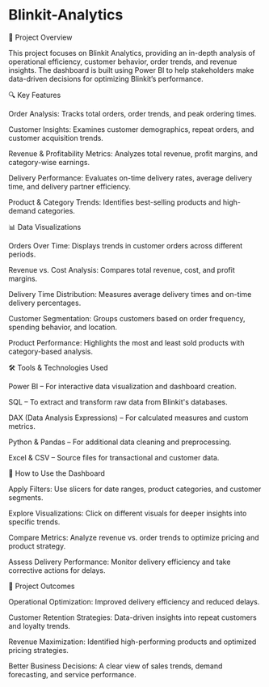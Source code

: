 # Blinkit-Analytics

📌 Project Overview

This project focuses on Blinkit Analytics, providing an in-depth analysis of operational efficiency, customer behavior, order trends, and revenue insights. The dashboard is built using Power BI to help stakeholders make data-driven decisions for optimizing Blinkit’s performance.

🔍 Key Features

Order Analysis: Tracks total orders, order trends, and peak ordering times.

Customer Insights: Examines customer demographics, repeat orders, and customer acquisition trends.

Revenue & Profitability Metrics: Analyzes total revenue, profit margins, and category-wise earnings.

Delivery Performance: Evaluates on-time delivery rates, average delivery time, and delivery partner efficiency.

Product & Category Trends: Identifies best-selling products and high-demand categories.

📊 Data Visualizations

Orders Over Time: Displays trends in customer orders across different periods.

Revenue vs. Cost Analysis: Compares total revenue, cost, and profit margins.

Delivery Time Distribution: Measures average delivery times and on-time delivery percentages.

Customer Segmentation: Groups customers based on order frequency, spending behavior, and location.

Product Performance: Highlights the most and least sold products with category-based analysis.

🛠️ Tools & Technologies Used

Power BI – For interactive data visualization and dashboard creation.

SQL – To extract and transform raw data from Blinkit's databases.

DAX (Data Analysis Expressions) – For calculated measures and custom metrics.

Python & Pandas – For additional data cleaning and preprocessing.

Excel & CSV – Source files for transactional and customer data.

🚀 How to Use the Dashboard

Apply Filters: Use slicers for date ranges, product categories, and customer segments.

Explore Visualizations: Click on different visuals for deeper insights into specific trends.

Compare Metrics: Analyze revenue vs. order trends to optimize pricing and product strategy.

Assess Delivery Performance: Monitor delivery efficiency and take corrective actions for delays.

🎯 Project Outcomes

Operational Optimization: Improved delivery efficiency and reduced delays.

Customer Retention Strategies: Data-driven insights into repeat customers and loyalty trends.

Revenue Maximization: Identified high-performing products and optimized pricing strategies.

Better Business Decisions: A clear view of sales trends, demand forecasting, and service performance.
